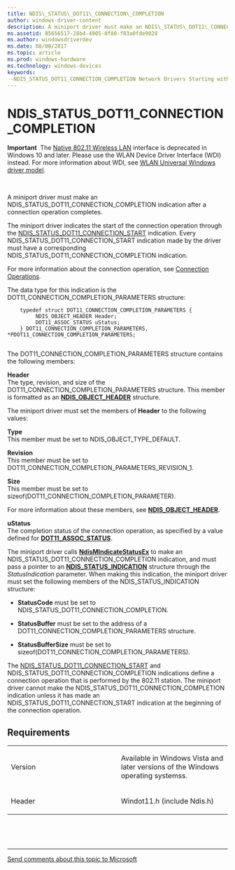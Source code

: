 ```yaml
---
title: NDIS\_STATUS\_DOT11\_CONNECTION\_COMPLETION
author: windows-driver-content
description: A miniport driver must make an NDIS\_STATUS\_DOT11\_CONNECTION\_COMPLETION indication after a connection operation completes.
ms.assetid: 85656517-28b4-4905-8f80-f83a0fde9028
ms.author: windowsdriverdev
ms.date: 08/08/2017
ms.topic: article
ms.prod: windows-hardware
ms.technology: windows-devices
keywords: 
 -NDIS_STATUS_DOT11_CONNECTION_COMPLETION Network Drivers Starting with Windows Vista
---
```


# NDIS\_STATUS\_DOT11\_CONNECTION\_COMPLETION


**Important**  The [Native 802.11 Wireless LAN](https://msdn.microsoft.com/library/windows/hardware/ff560690) interface is deprecated in Windows 10 and later. Please use the WLAN Device Driver Interface (WDI) instead. For more information about WDI, see [WLAN Universal Windows driver model](https://msdn.microsoft.com/library/windows/hardware/dn897672).

 

A miniport driver must make an NDIS\_STATUS\_DOT11\_CONNECTION\_COMPLETION indication after a connection operation completes.

The miniport driver indicates the start of the connection operation through the [NDIS\_STATUS\_DOT11\_CONNECTION\_START](ndis-status-dot11-connection-start.md) indication. Every NDIS\_STATUS\_DOT11\_CONNECTION\_START indication made by the driver must have a corresponding NDIS\_STATUS\_DOT11\_CONNECTION\_COMPLETION indication.

For more information about the connection operation, see [Connection Operations](https://msdn.microsoft.com/library/windows/hardware/ff545185).

The data type for this indication is the DOT11\_CONNECTION\_COMPLETION\_PARAMETERS structure:

```ManagedCPlusPlus
    typedef struct DOT11_CONNECTION_COMPLETION_PARAMETERS {
         NDIS_OBJECT_HEADER Header;
         DOT11_ASSOC_STATUS uStatus;
    } DOT11_CONNECTION_COMPLETION_PARAMETERS,   *PDOT11_CONNECTION_COMPLETION_PARAMETERS;
  
```

The DOT11\_CONNECTION\_COMPLETION\_PARAMETERS structure contains the following members:

<a href="" id="header"></a>**Header**  
The type, revision, and size of the DOT11\_CONNECTION\_COMPLETION\_PARAMETERS structure. This member is formatted as an [**NDIS\_OBJECT\_HEADER**](https://msdn.microsoft.com/library/windows/hardware/ff566588) structure.

The miniport driver must set the members of **Header** to the following values:

<a href="" id="type"></a>**Type**  
This member must be set to NDIS\_OBJECT\_TYPE\_DEFAULT.

<a href="" id="revision"></a>**Revision**  
This member must be set to DOT11\_CONNECTION\_COMPLETION\_PARAMETERS\_REVISION\_1.

<a href="" id="size"></a>**Size**  
This member must be set to sizeof(DOT11\_CONNECTION\_COMPLETION\_PARAMETER).

For more information about these members, see [**NDIS\_OBJECT\_HEADER**](https://msdn.microsoft.com/library/windows/hardware/ff566588).

<a href="" id="ustatus"></a>**uStatus**  
The completion status of the connection operation, as specified by a value defined for [**DOT11\_ASSOC\_STATUS**](https://msdn.microsoft.com/library/windows/hardware/ff547652).

The miniport driver calls [**NdisMIndicateStatusEx**](https://msdn.microsoft.com/library/windows/hardware/ff563600) to make an NDIS\_STATUS\_DOT11\_CONNECTION\_COMPLETION indication, and must pass a pointer to an [**NDIS\_STATUS\_INDICATION**](https://msdn.microsoft.com/library/windows/hardware/ff567373) structure through the *StatusIndication* parameter. When making this indication, the miniport driver must set the following members of the NDIS\_STATUS\_INDICATION structure:

-   **StatusCode** must be set to NDIS\_STATUS\_DOT11\_CONNECTION\_COMPLETION.

-   **StatusBuffer** must be set to the address of a DOT11\_CONNECTION\_COMPLETION\_PARAMETERS structure.

-   **StatusBufferSize** must be set to sizeof(DOT11\_CONNECTION\_COMPLETION\_PARAMETERS).

The [NDIS\_STATUS\_DOT11\_CONNECTION\_START](ndis-status-dot11-connection-start.md) and NDIS\_STATUS\_DOT11\_CONNECTION\_COMPLETION indications define a connection operation that is performed by the 802.11 station. The miniport driver cannot make the NDIS\_STATUS\_DOT11\_CONNECTION\_COMPLETION indication unless it has made an NDIS\_STATUS\_DOT11\_CONNECTION\_START indication at the beginning of the connection operation.

Requirements
------------

<table>
<colgroup>
<col width="50%" />
<col width="50%" />
</colgroup>
<tbody>
<tr class="odd">
<td><p>Version</p></td>
<td><p>Available in Windows Vista and later versions of the Windows operating systemss.</p></td>
</tr>
<tr class="even">
<td><p>Header</p></td>
<td>Windot11.h (include Ndis.h)</td>
</tr>
</tbody>
</table>

 

 


--------------------
[Send comments about this topic to Microsoft](mailto:wsddocfb@microsoft.com?subject=Documentation%20feedback%20%5Bnetvista\netvista%5D:%20NDIS_STATUS_DOT11_CONNECTION_COMPLETION%20%20RELEASE:%20%288/8/2017%29&body=%0A%0APRIVACY%20STATEMENT%0A%0AWe%20use%20your%20feedback%20to%20improve%20the%20documentation.%20We%20don't%20use%20your%20email%20address%20for%20any%20other%20purpose,%20and%20we'll%20remove%20your%20email%20address%20from%20our%20system%20after%20the%20issue%20that%20you're%20reporting%20is%20fixed.%20While%20we're%20working%20to%20fix%20this%20issue,%20we%20might%20send%20you%20an%20email%20message%20to%20ask%20for%20more%20info.%20Later,%20we%20might%20also%20send%20you%20an%20email%20message%20to%20let%20you%20know%20that%20we've%20addressed%20your%20feedback.%0A%0AFor%20more%20info%20about%20Microsoft's%20privacy%20policy,%20see%20http://privacy.microsoft.com/default.aspx. "Send comments about this topic to Microsoft")


